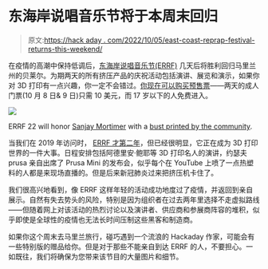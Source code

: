 # 东海岸说唱音乐节将于本周末回归

> 原文:[https://hack aday . com/2022/10/05/east-coast-reprap-festival-returns-this-weekend/](https://hackaday.com/2022/10/05/east-coast-reprap-festival-returns-this-weekend/)

在疫情的高潮中保持低调后，[东海岸说唱音乐节(ERRF)](https://eastcoastreprapfestival.com/) 几天后将胜利回归马里兰州的贝莱尔。为期两天的所有挤压产品的庆祝活动包括演讲、展览和演示，如果你对 3D 打印有一点兴趣，你一定不会错过。[你现在可以购买预售票](https://www.eventbrite.com/e/east-coast-reprap-festival-2022-errf2022-tickets-258690248497)——两天的成人门票(10 月 8 日& 9 日)只需 10 美元，而 17 岁以下的人免费进入。

[![](../Images/f541f2148c46d1b965936de34063764b.png)](https://hackaday.com/wp-content/uploads/2022/10/errf22_sanjay.jpg)

ERRF 22 will honor [Sanjay Mortimer](https://hackaday.com/2021/12/01/remembering-sanjay-mortimer-pioneer-and-visionary-in-3d-printing/) with a [bust printed by the community](https://www.wethebuilders.com/projects/12).

当我们在 2019 年访问时， [ERRF 才第二年](https://hackaday.com/2019/11/22/east-coast-reprap-festival-comes-alive-in-second-year/)，但已经很明显，它正在成为 3D 打印世界的一件大事。日程安排包括阿德里安·鲍耶等 3D 打印名人的演讲，约瑟夫 prusa 亲自出席了 Prusa Mini 的发布会，似乎每个在 YouTube 上喷了一点热塑料的人都是来现场直播的。但是后来新冠肺炎过来把挤压机卡住了。

我们很高兴地看到，像 ERRF 这样年轻的活动成功地度过了疫情，并返回到亲自展示。自然有失去势头的风险，特别是因为组织者在过去两年里选择不走虚拟路线——但随着网上对该活动的热烈讨论以及演讲者、供应商和参展商阵容的堆积，似乎即使是全球性的疫情也无法长时间压制这些黑客和制造商。

如果你这个周末去马里兰旅行，碰巧遇到一个流浪的 Hackaday 作家，可能会有一些特别版的赠品给你。但是对于那些不能亲自到达 ERRF 的人，不要担心。一如既往，我们将确保为您带来该节目的大量图片和细节。